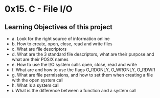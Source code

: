 # 0x15. C - File I/O
## Learning Objectives of this project
  -  a.  Look for the right source of information online
  -  b.  How to create, open, close, read and write files
  -  c.  What are file descriptors
  -  d.  What are the 3 standard file descriptors, what are their purpose and what are their POSIX names
  -  e.  How to use the I/O system calls open, close, read and write
  -  f.  What are and how to use the flags O_RDONLY, O_WRONLY, O_RDWR
  -  g.  What are file permissions, and how to set them when creating a file with the open system call
  -  h.  What is a system call
  -  i.  What is the difference between a function and a system call


